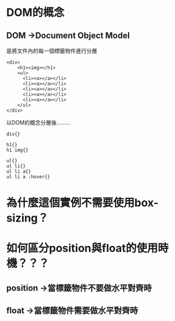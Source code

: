 # DOM的概念

## DOM ->Document Object Model
是將文件內的每一個標籤物件進行分層

```
<div>
    <h1><img></h1>
    <ul>
      <li><a></a></li>
      <li><a></a></li>
      <li><a></a></li>
      <li><a></a></li>
      <li><a></a></li>
    </ul>
</div>
```

以DOM的概念分層後………
```
div{}

h1{}
h1 img{}

ul{}
ul li{}
ul li a{}
ul li a :hover{}
```
# 為什麼這個實例不需要使用box-sizing？

# 如何區分position與float的使用時機？？？

## position ->當標籤物件不要做水平對齊時

## float ->當標籤物件需要做水平對齊時